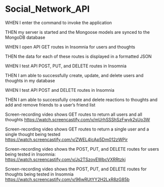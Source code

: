 # Social_Network_API

WHEN I enter the command to invoke the application


THEN my server is started and the Mongoose models are synced to the MongoDB database


WHEN I open API GET routes in Insomnia for users and thoughts


THEN the data for each of these routes is displayed in a formatted JSON


WHEN I test API POST, PUT, and DELETE routes in Insomnia


THEN I am able to successfully create, update, and delete users and thoughts in my database


WHEN I test API POST and DELETE routes in Insomnia


THEN I am able to successfully create and delete reactions to thoughts and add and remove friends to a user’s friend list





Screen-recording video shows GET routes to return all users and all thoughts 
https://watch.screencastify.com/v/mUrhSSShSzFwyk2sUo3W








Screen-recording video shows GET routes to return a single user and a single thought being tested 
https://watch.screencastify.com/v/ZWEL4IcAp5Dm012zWPir









Screen-recording video shows the POST, PUT, and DELETE routes for users being tested in Insomnia:
https://watch.screencastify.com/v/Js2TSzovEWbcVXRRtzkj






Screen-recording video shows the POST, PUT, and DELETE routes for thoughts being tested in Insomnia
https://watch.screencastify.com/v/96wRUtYY2H2LxR8zG85b
